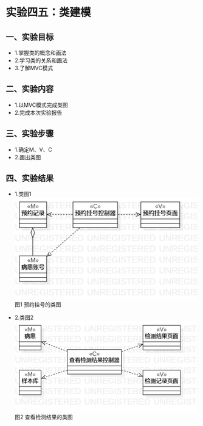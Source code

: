 # 实验四五：类建模

## 一、实验目标
- 1.掌握类的概念和画法
- 2.学习类的关系和画法
- 3.了解MVC模式

## 二、实验内容
- 1.以MVC模式完成类图
- 2.完成本次实验报告

## 三、实验步骤
- 1.确定M、V、C
- 2.画出类图

## 四、实验结果
- 1.类图1  
![类图1](./Lab45_ClassDiagram_01.jpg)  
图1 预约挂号的类图

- 2.类图2  
![类图2](./Lab45_ClassDiagram_02.jpg)  
图2 查看检测结果的类图
